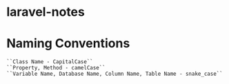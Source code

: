# laravel-notes
  # Naming Conventions
    ``Class Name - CapitalCase``
    ``Property, Method - camelCase``
    ``Variable Name, Database Name, Column Name, Table Name - snake_case``
